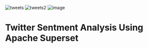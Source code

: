 ![tweets](https://user-images.githubusercontent.com/37122743/117889820-26b7bb80-b282-11eb-813c-ab93655403e4.png)
![tweets2](https://user-images.githubusercontent.com/37122743/117889847-37683180-b282-11eb-80f7-27079228e469.png)
![image](https://user-images.githubusercontent.com/37122743/117890290-e73d9f00-b282-11eb-8375-3d87c0eba285.png)

# Twitter Sentment Analysis Using Apache Superset
